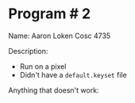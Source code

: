 # Program # 2
Name: Aaron Loken
Cosc 4735

Description:
 - Run on a pixel
 - Didn't have a `default.keyset` file

Anything that doesn't work:
